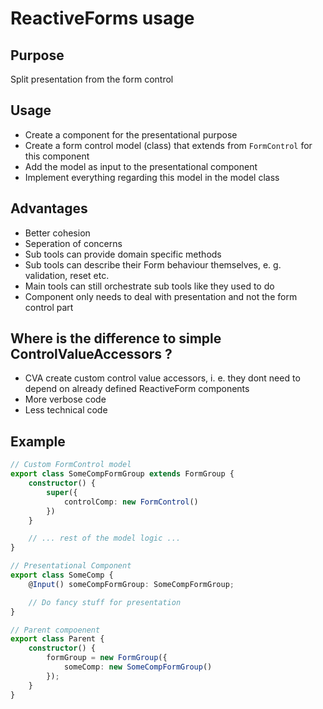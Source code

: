 # ReactiveForms usage

## Purpose
Split presentation from the form control

## Usage
- Create a component for the presentational purpose
- Create a form control model (class) that extends from `FormControl` for this component
- Add the model as input to the presentational component
- Implement everything regarding this model in the model class

## Advantages
- Better cohesion
- Seperation of concerns
- Sub tools can provide domain specific methods
- Sub tools can describe their Form behaviour themselves, e. g. validation, reset etc.
- Main tools can still orchestrate sub tools like they used to do
- Component only needs to deal with presentation and not the form control part

## Where is the difference to simple ControlValueAccessors ?
- CVA create custom control value accessors, i. e. they dont need to depend on already defined ReactiveForm components
- More verbose code
- Less technical code

## Example
```ts
// Custom FormControl model
export class SomeCompFormGroup extends FormGroup {
    constructor() {
        super({
            controlComp: new FormControl()
        })
    }

    // ... rest of the model logic ...
}

```

```ts
// Presentational Component
export class SomeComp {
    @Input() someCompFormGroup: SomeCompFormGroup;

    // Do fancy stuff for presentation
}

```

```ts
// Parent compoenent
export class Parent {
    constructor() {
        formGroup = new FormGroup({
            someComp: new SomeCompFormGroup()
        });
    }
}

```


